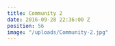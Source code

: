 ```yaml
---
title: Community 2
date: 2016-09-28 22:36:00 Z
position: 56
image: "/uploads/Community-2.jpg"
---
```



